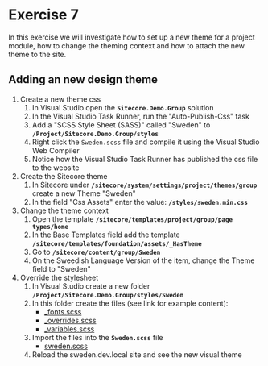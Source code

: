 # Exercise 7

In this exercise we will investigate how to set up a new theme for a project module, how to change the theming context and how to attach the new theme to the site.

## Adding an new design theme

1. Create a new theme css
    1. In Visual Studio open the **`Sitecore.Demo.Group`** solution
    1. In the Visual Studio Task Runner, run the "Auto-Publish-Css" task
    1. Add a "SCSS Style Sheet (SASS)" called "Sweden" to **`/Project/Sitecore.Demo.Group/styles`**
    1. Right click the `Sweden.scss` file and compile it using the Visual Studio Web Compiler
    1. Notice how the Visual Studio Task Runner has published the css file to the website
1. Create the Sitecore theme
    1. In Sitecore under **`/sitecore/system/settings/project/themes/group`** create a new Theme "Sweden"
    1. In the field "Css Assets" enter the value: **`/styles/sweden.min.css`**
1. Change the theme context
    1. Open the template **`/sitecore/templates/project/group/page types/home`**
    1. In the Base Templates field add the template **`/sitecore/templates/foundation/assets/_HasTheme`**
    1. Go to **`/sitecore/content/group/Sweden`**
    1. On the Sweedish Language Version of the item, change the Theme field to "Sweden"
1. Override the stylesheet
    1. In Visual Studio create a new folder **`/Project/Sitecore.Demo.Group/styles/Sweden`**
    1. In this folder create the files (see link for example content):
        * [_fonts.scss](https://github.com/Sitecore/Sitecore.Demo.Group/blob/feature/multi-site/src/Project/Group/code/styles/sweden/_fonts.scss)
        * [_overrides.scss](https://github.com/Sitecore/Sitecore.Demo.Group/blob/feature/multi-site/src/Project/Group/code/styles/sweden/_overrides.scss)
        * [_variables.scss](https://github.com/Sitecore/Sitecore.Demo.Group/blob/feature/multi-site/src/Project/Group/code/styles/sweden/_variables.scss)
    1. Import the files into the **`Sweden.scss`** file
        * [sweden.scss](https://github.com/Sitecore/Sitecore.Demo.Group/blob/feature/multi-site/src/Project/Group/code/styles/sweden.scss)
    2. Reload the sweden.dev.local site and see the new visual theme
